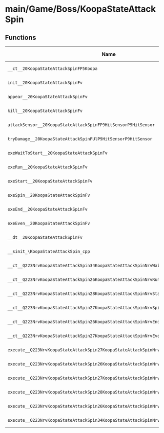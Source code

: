 # main/Game/Boss/KoopaStateAttackSpin

## Functions

| Name | Address | Match % |
|------|---------|---------|
| `__ct__20KoopaStateAttackSpinFP5Koopa` | `0x80066840` | :x: (0.0%) |
| `init__20KoopaStateAttackSpinFv` | `0x800668B8` | :x: (0.0%) |
| `appear__20KoopaStateAttackSpinFv` | `0x80066930` | :x: (0.0%) |
| `kill__20KoopaStateAttackSpinFv` | `0x800669D4` | :x: (0.0%) |
| `attackSensor__20KoopaStateAttackSpinFP9HitSensorP9HitSensor` | `0x800669EC` | :x: (0.0%) |
| `tryDamage__20KoopaStateAttackSpinFUlP9HitSensorP9HitSensor` | `0x80066A9C` | :x: (0.0%) |
| `exeWaitToStart__20KoopaStateAttackSpinFv` | `0x80066BB4` | :x: (0.0%) |
| `exeRun__20KoopaStateAttackSpinFv` | `0x80066C20` | :x: (0.0%) |
| `exeStart__20KoopaStateAttackSpinFv` | `0x80066CE0` | :x: (0.0%) |
| `exeSpin__20KoopaStateAttackSpinFv` | `0x80066D58` | :x: (0.0%) |
| `exeEnd__20KoopaStateAttackSpinFv` | `0x80066E58` | :x: (0.0%) |
| `exeEven__20KoopaStateAttackSpinFv` | `0x80066ED8` | :x: (0.0%) |
| `__dt__20KoopaStateAttackSpinFv` | `0x80066FA4` | :x: (0.0%) |
| `__sinit_\KoopaStateAttackSpin_cpp` | `0x80066FFC` | :x: (0.0%) |
| `__ct__Q223NrvKoopaStateAttackSpin34KoopaStateAttackSpinNrvWaitToStartFv` | `0x80067048` | :x: (0.0%) |
| `__ct__Q223NrvKoopaStateAttackSpin26KoopaStateAttackSpinNrvRunFv` | `0x80067058` | :x: (0.0%) |
| `__ct__Q223NrvKoopaStateAttackSpin28KoopaStateAttackSpinNrvStartFv` | `0x80067068` | :x: (0.0%) |
| `__ct__Q223NrvKoopaStateAttackSpin27KoopaStateAttackSpinNrvSpinFv` | `0x80067078` | :x: (0.0%) |
| `__ct__Q223NrvKoopaStateAttackSpin26KoopaStateAttackSpinNrvEndFv` | `0x80067088` | :x: (0.0%) |
| `__ct__Q223NrvKoopaStateAttackSpin27KoopaStateAttackSpinNrvEvenFv` | `0x80067098` | :x: (0.0%) |
| `execute__Q223NrvKoopaStateAttackSpin27KoopaStateAttackSpinNrvEvenCFP5Spine` | `0x800670A8` | :x: (0.0%) |
| `execute__Q223NrvKoopaStateAttackSpin26KoopaStateAttackSpinNrvEndCFP5Spine` | `0x800670B0` | :x: (0.0%) |
| `execute__Q223NrvKoopaStateAttackSpin27KoopaStateAttackSpinNrvSpinCFP5Spine` | `0x800670B8` | :x: (0.0%) |
| `execute__Q223NrvKoopaStateAttackSpin28KoopaStateAttackSpinNrvStartCFP5Spine` | `0x800670C0` | :x: (0.0%) |
| `execute__Q223NrvKoopaStateAttackSpin26KoopaStateAttackSpinNrvRunCFP5Spine` | `0x800670C8` | :x: (0.0%) |
| `execute__Q223NrvKoopaStateAttackSpin34KoopaStateAttackSpinNrvWaitToStartCFP5Spine` | `0x800670D0` | :x: (0.0%) |